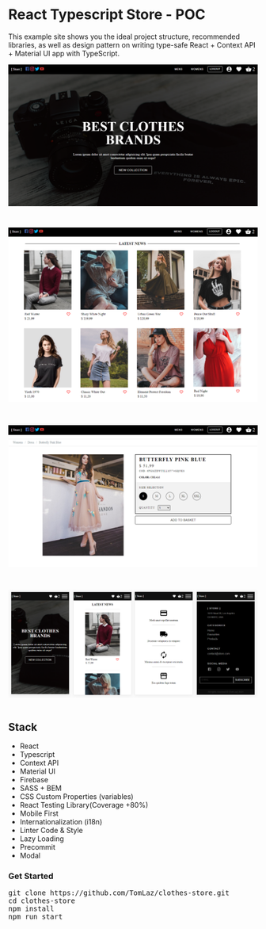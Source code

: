 <h1>React Typescript Store - POC</h1>
<p>This example site shows you the ideal project structure, recommended libraries, as well as design pattern on writing type-safe React + Context API + Material UI app with TypeScript.</p>

![alt text](https://github.com/TomLaz/clothes-store/blob/master/public/example_home.png)
<h1 />

![alt text](https://github.com/TomLaz/clothes-store/blob/master/public/example_home_latest_news.png)
<h1 />

![alt text](https://github.com/TomLaz/clothes-store/blob/master/public/example_add_product.png)
<h1 />

![alt text](https://github.com/TomLaz/clothes-store/blob/master/public/mobile_home.png)
<h1 />

 <h2>Stack</h2>
<ul>
<li>React</li>
<li>Typescript</li>
<li>Context API</li>
<li>Material UI</li>
<li>Firebase</li>
<li>SASS + BEM</li>
<li>CSS Custom Properties (variables)</li>
<li>React Testing Library(Coverage +80%)</li>
<li>Mobile First</li>
<li>Internationalization (i18n)</li>
<li>Linter Code & Style</li>
<li>Lazy Loading</li>
<li>Precommit</li>
<li>Modal</li>
</ul>

<h3>Get Started</h3>
<pre>
git clone https://github.com/TomLaz/clothes-store.git
cd clothes-store
npm install
npm run start</pre>

